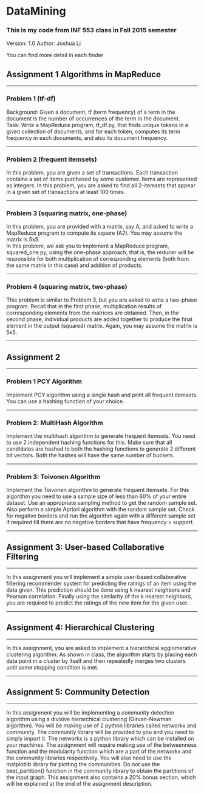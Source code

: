 # DataMining
### This is my code from INF 553 class in Fall 2015 semester
> 
Version: 1.0
Author: Joshua Li  

You can find more detail in each finder
## Assignment 1 Algorithms in MapReduce  
---
### Problem 1 (tf-df)
Background: Given a document, tf (term frequency) of a term in the document is the number of occurrences of the term in the document.  
Task: Write a MapReduce program, tf_df.py, that finds unique tokens in a given collection of documents, and for each token, computes its term frequency in each documents, and also its document frequency.

---
### Problem 2 (frequent itemsets)  
In this problem, you are given a set of transactions. Each transaction contains a set of items purchased by some customer. Items are represented as integers.
In this problem, you are asked to find all 2-itemsets that appear in a given set of transactions at least 100 times. 

---
### Problem 3 (squaring matrix, one-phase)  
In this problem, you are provided with a matrix, say A, and asked to write a MapReduce program to compute its square (A2). You may assume the matrix is 5x5.  
In this problem, we ask you to implement a MapReduce program, squared_one.py, using the one-phase approach, that is, the reducer will be responsible for both multiplication of corresponding elements (both from the same matrix in this case) and addition of products.  

---
### Problem 4 (squaring matrix, two-phase)  
This problem is similar to Problem 3, but you are asked to write a two-phase program. Recall that in the first phase, multiplication results of corresponding elements from the matrices are obtained. Then, in the second phase, individual products are added together to produce the final element in the output (squared) matrix. Again, you may assume the matrix is 5x5. 

---
## Assignment 2
---
### Problem 1 PCY Algorithm 
Implement PCY algorithm using a single hash and print all frequent itemsets. You can use a hashing function of your choice.

---
### Problem 2: Multi­Hash Algorithm
Implement the multi­hash algorithm to generate frequent itemsets. You need to use 2 independent hashing functions for this. Make sure that all candidates are hashed to both the hashing functions to generate 2 different bit vectors. Both the hashes will have the same number of buckets.

---
### Problem 3: Toivonen Algorithm
Implement the Toivonen algorithm to generate frequent itemsets. For this algorithm you need to use a sample size of less than 60% of your entire dataset. Use an appropriate sampling method to get the random sample set. Also perform a simple Apriori algorithm with the random sample set. Check for negative borders and run the algorithm again with a different sample set if required till there are no negative borders that have frequency > support.

---
## Assignment 3: User-based Collaborative Filtering
---
In this assignment you will implement a simple user-based collaborative filtering recommender system for predicting the ratings of an item using the data given. This prediction should be done using k nearest neighbors and Pearson correlation. Finally using the similarity of the k nearest neighbors, you are required to predict the ratings of the new item for the given user.

---
## Assignment 4: Hierarchical Clustering
---
In this assignment, you are asked to implement a hierarchical agglomerative clustering algorithm. As shown in class, the algorithm starts by placing each data point in a cluster by itself and then repeatedly merges two clusters until some stopping condition is met.

---
## Assignment 5: Community Detection
---
In this assignment you will be implementing a community detection algorithm using a divisive hierarchical clustering (Girvan-Newman algorithm). You will be making use of 2 python libraries called networkx and community. The community library will be provided to you and you need to simply import it. The networkx is a python library which can be installed on your machines. The assignment will require making use of the betweenness function and the modularity function which are a part of the networkx and the community libraries respectively. You will also need to use the matplotlib library for plotting the communities.
Do not use the best_partition() function in the community library to obtain the partitions of the input graph.
This assignment also contains a 20% bonus section, which will be explained at the end of the assignment description.

